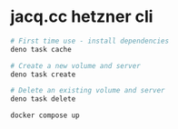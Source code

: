 # jacq.cc hetzner cli

```bash
# First time use - install dependencies
deno task cache

# Create a new volume and server
deno task create

# Delete an existing volume and server
deno task delete
```

```
docker compose up
```
